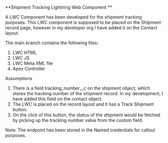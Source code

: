 **Shipment Tracking Lightning Web Component
**

A LWC Component has been developed for the shipment tracking purposes. This LWC component is supposed to be placed on the Shipment record page, 
however in my developer org I have added it on the Contact layout.

The main branch contains the following files:
1) LWC HTML
2) LWC JS
3) LWC Meta XML file
4) Apex Controller

 Assumptions
 1) There is a field tracking_number__c on the shipment object, which stores the tracking number of the shipment record. In my development, I have added this field on the contact object.
 2) The LWC is placed on the record layout and it has a Track Shipment button.
 3) On the click of this button, the status of the shipment would be fetched by picking up the tracking number value from the custom field.

 Note: The endpoint has been stored in the Named credentials for callout purposes.   

